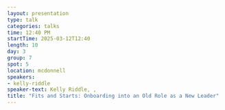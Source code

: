 ```yaml
---
layout: presentation
type: talk
categories: talks
time: 12:40 PM
startTime: 2025-03-12T12:40 
length: 10
day: 3
group: 7
spot: 5
location: mcdonnell
speakers:
- kelly-riddle
speaker-text: Kelly Riddle, , 
title: "Fits and Starts: Onboarding into an Old Role as a New Leader"
---
```


